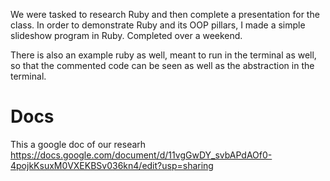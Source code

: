 We were tasked to research Ruby and then complete a presentation for the class. In order to demonstrate Ruby and its OOP pillars, I made a simple slideshow program in Ruby.
Completed over a weekend.

There is also an example ruby as well, meant to run in the terminal as well, so that the commented code can be seen as well as the abstraction in the terminal.

# Docs
This a google doc of our researh 
https://docs.google.com/document/d/11vgGwDY_svbAPdAOf0-4pojkKsuxM0VXEKBSv036kn4/edit?usp=sharing
